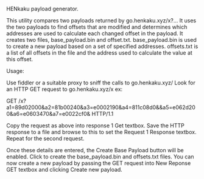 HENkaku payload generator.

This utility compares two payloads returned by go.henkaku.xyz/x?...
It uses the two payloads to find offsets that are modified and determines 
which addresses are used to calculate each changed offset in the payload.
It creates two files, base_payload.bin and offset.txt. base_payload.bin is used
to create a new payload based on a set of specified addresses. offsets.txt is a 
list of all offsets in the file and the address used to calculate the value at
this offset.

Usage:

Use fiddler or a suitable proxy to sniff the calls to go.henkaku.xyz/
Look for an HTTP GET request to go.henkaku.xyz/x ex:

GET /x?a1=89d02000&a2=81b00240&a3=e0002190&a4=811c08d0&&a5=e062d200&a6=e0603470&a7=e0022cf0& HTTP/1.1

Copy the request as above into response 1 Get textbox. Save the HTTP response to a file 
and browse to this to set the Request 1 Response textbox.
Repeat for the second request.

Once these details are entered, the Create Base Payload button will be enabled. 
Click to create the base_payload.bin and offsets.txt files. You can now create a 
new payload by passing the GET request into New Reponse GET textbox and clicking
Create new payload.
